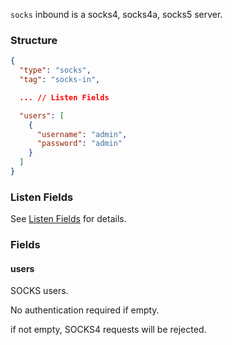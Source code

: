 `socks` inbound is a socks4, socks4a, socks5 server.

### Structure

```json
{
  "type": "socks",
  "tag": "socks-in",

  ... // Listen Fields

  "users": [
    {
      "username": "admin",
      "password": "admin"
    }
  ]
}
```

### Listen Fields

See [Listen Fields](/configuration/shared/listen) for details.

### Fields

#### users

SOCKS users.

No authentication required if empty.

if not empty, SOCKS4 requests will be rejected.